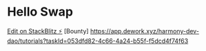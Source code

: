 # Hello Swap

[Edit on StackBlitz ⚡️](https://stackblitz.com/edit/react-ts-shhih6)
[Bounty] https://app.dework.xyz/harmony-dev-dao/tutorials?taskId=053dfd82-4c66-4a24-b55f-f5dcd4f74f63
